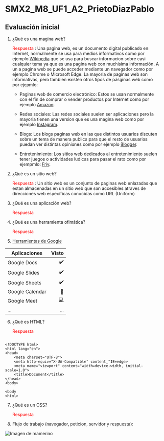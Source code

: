 # SMX2_M8_UF1_A2_PrietoDiazPablo

## Evaluación inicial

1. ¿Qué es una magina web?

    <font color="red"> Respuesta </font> 
    : Una pagina web, es un documento digital publicado en Internet, normalmente se usa para medios informativos como por ejemplo [Wikipedia](https://www.wikipedia.org/ "Wikipedia") que se usa para buscar informacion sobre casi cualquier tema ya que es una pagina web con muchisima información. A un a pagina web se puede acceder mediante un navegador como por ejemplo Chrome o Microsoft Edge. La mayoria de paginas web son informativas, pero tambien existen otros tipos de pásginas web como por ejepmlo: 

    * Paginas web de comercio electrónico: Estos se usan normalmente con el fin de comprar o vender productos por Internet como por ejemplo [Amazon](https://www.amazon.es/ "Amazon").

    * Redes sociales: Las redes sociales suelen ser aplicaciones pero la mayoria tienen una version que es una magina web como por ejemplo [Instagram](https://www.instagram.com/ "Instagram").

    * Blogs: Los blogs paginas web en las que distintos usuarios discuten sobre un tema de manera publica para que el resto de usuarios puedan ver distintas opiniones como por ejemplo [Blogger](https://www.blogger.com/about/?hl=es "Blogger").

    * Entretenimiento: Los sitios web dedicados al entretenimiento suelen tener juegos o actividades ludicas para pasar el rato como por ejempmlo: [Friv](https://www.friv.com/ "Friv").


2. ¿Qué es un sitio web?

    <font color="red"> Respuesta </font>
    : Un sitio web es un conjunto de paginas web enlazadas que estan almacenadas en un sitio web que son accesibles atraves de direcciones web especificas conocidas como URL (Uniform)

3. ¿Qué es una aplicación web?

    <font color="red"> Respuesta </font>

4. ¿Qué es una herramienta ofimática?

    <font color="red"> Respuesta </font>

5. [Herramientas de Google](https://www.google.com/intl/es-419/chrome/browser-tools/ "Herramientas de Google")

|**Aplicaciones** |**Visto** |
|---------|----------:|
|Google Docs |✔️ |
|Google Slides |✔️ |
|Google Sheets |✔️ |
|Google Calendar |📅 |
|Google Meet |💻 |
|... |... |

6. ¿Qué es HTML?

    <font color="red"> Respuesta </font>

```

<!DOCTYPE html>
<html lang="en">
<head>
    <meta charset="UTF-8">
    <meta http-equiv="X-UA-Compatible" content_"IE=edge>
    <meta name="viewport" content="width=device-width, initial-scale=1.0">
    <title>Document</title>
</head>
<body>

<body
<html>

```
7. ¿Qué es un CSS?

    <font color="red"> Respuesta </font>

8. Flujo de trabajo (navegador, peticion, servidor y respuesta):

![Imagen de mamerino](https://github.com/Pavlotesto/SMX2_M8_UF1_A2_PrietoDiazPablo/blob/main/Captura%20de%20pantalla%202023-09-29%20155137.png)

